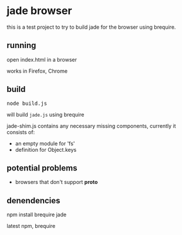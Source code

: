 jade browser
============

this is a test project to try to build jade for the browser using brequire.

running
------

open index.html in a browser

works in Firefox, Chrome

build
------

<pre>node build.js</pre>

will build <code>jade.js</code> using brequire

jade-shim.js contains any necessary missing components, currently it consists of:

* an empty module for 'fs'
* definition for Object.keys


potential problems
-----------
* browsers that don't support __proto__

denendencies
------------

npm install brequire jade

latest npm, brequire
